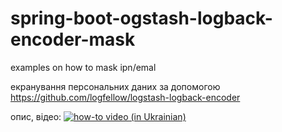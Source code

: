 # spring-boot-ogstash-logback-encoder-mask
examples on how to mask ipn/emal

екранування персональних даних за допомогою https://github.com/logfellow/logstash-logback-encoder

опис, відео: [![how-to video (in Ukrainian)](https://img.youtube.com/vi/rF2eCcX4I_E/0.jpg)](https://www.youtube.com/watch?v=rF2eCcX4I_E)
